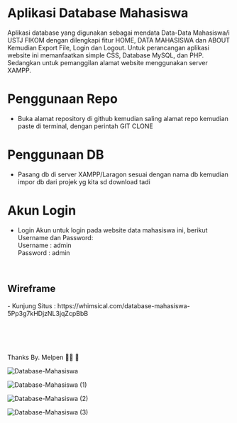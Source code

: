 # Aplikasi Database Mahasiswa

Aplikasi database yang digunakan sebagai mendata Data-Data Mahasiswa/i USTJ FIKOM dengan dilengkapi fitur HOME, DATA MAHASISWA dan ABOUT Kemudian Export File, Login dan Logout. Untuk perancangan aplikasi website ini memanfaatkan simple CSS, Database MySQL, dan PHP. Sedangkan untuk pemanggilan alamat website menggunakan server XAMPP.

# Penggunaan Repo
- Buka alamat repository di github kemudian saling alamat repo kemudian paste di terminal, dengan perintah GIT CLONE

# Penggunaan DB
- Pasang db di server XAMPP/Laragon sesuai dengan nama db kemudian impor db dari projek yg kita sd download tadi

# Akun Login
- Login Akun untuk login pada website data mahasiswa ini, berikut Username dan Password:
  <br /> Username : admin
  <br />Password : admin

<br />
<h2>Wireframe</h2>
- Kunjung Situs : https://whimsical.com/database-mahasiswa-5Pp3g7kHDjzNL3jqZcpBbB




<br /><br /><br /><br />
Thanks By. Melpen 🙏🏿 🫡



![Database-Mahasiswa](https://github.com/user-attachments/assets/61bc0612-2af5-4b22-bca7-d9fb4e81f3fc)

![Database-Mahasiswa (1)](https://github.com/user-attachments/assets/6709280c-f430-4378-aa29-0d96ed399e0d)

![Database-Mahasiswa (2)](https://github.com/user-attachments/assets/ee6bb8aa-d2a2-48a8-97fd-9fd94b17df41)

![Database-Mahasiswa (3)](https://github.com/user-attachments/assets/cb39196e-0fb2-4acf-ab7b-2b9f01cf68ad)
